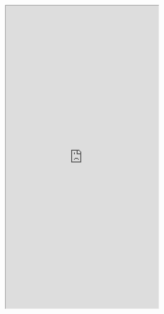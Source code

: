 <iframe 
src="https://coda.io/embed/jD38E5fJk_/#Full-Active-Inference-Ontology_tuuOJ_Ew/r288&view=full&viewMode=embedplay&hideSections=true" 
width=900 
height=1000 
style="max-width: 100%;" 
allow="fullscreen">
</iframe>